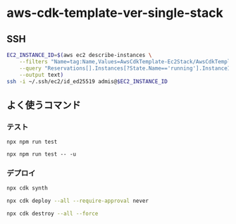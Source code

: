 # aws-cdk-template-ver-single-stack

## SSH
```bash
EC2_INSTANCE_ID=$(aws ec2 describe-instances \
    --filters "Name=tag:Name,Values=AwsCdkTemplate-Ec2Stack/AwsCdkTemplate-Ec2Stack-general_purpose_ec2" \
    --query "Reservations[].Instances[?State.Name=='running'].InstanceId[]" \
    --output text)
ssh -i ~/.ssh/ec2/id_ed25519 admis@$EC2_INSTANCE_ID
```

## よく使うコマンド

### テスト
```
npx npm run test
```
```
npx npm run test -- -u
```

### デプロイ
```bash
npx cdk synth
```
```bash
npx cdk deploy --all --require-approval never
```
```bash
npx cdk destroy --all --force
```
